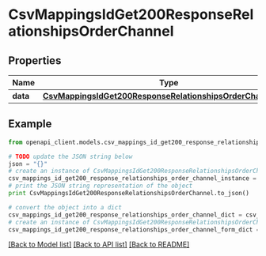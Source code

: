 # CsvMappingsIdGet200ResponseRelationshipsOrderChannel


## Properties
Name | Type | Description | Notes
------------ | ------------- | ------------- | -------------
**data** | [**CsvMappingsIdGet200ResponseRelationshipsOrderChannelData**](CsvMappingsIdGet200ResponseRelationshipsOrderChannelData.md) |  | [optional] 

## Example

```python
from openapi_client.models.csv_mappings_id_get200_response_relationships_order_channel import CsvMappingsIdGet200ResponseRelationshipsOrderChannel

# TODO update the JSON string below
json = "{}"
# create an instance of CsvMappingsIdGet200ResponseRelationshipsOrderChannel from a JSON string
csv_mappings_id_get200_response_relationships_order_channel_instance = CsvMappingsIdGet200ResponseRelationshipsOrderChannel.from_json(json)
# print the JSON string representation of the object
print CsvMappingsIdGet200ResponseRelationshipsOrderChannel.to_json()

# convert the object into a dict
csv_mappings_id_get200_response_relationships_order_channel_dict = csv_mappings_id_get200_response_relationships_order_channel_instance.to_dict()
# create an instance of CsvMappingsIdGet200ResponseRelationshipsOrderChannel from a dict
csv_mappings_id_get200_response_relationships_order_channel_form_dict = csv_mappings_id_get200_response_relationships_order_channel.from_dict(csv_mappings_id_get200_response_relationships_order_channel_dict)
```
[[Back to Model list]](../README.md#documentation-for-models) [[Back to API list]](../README.md#documentation-for-api-endpoints) [[Back to README]](../README.md)


